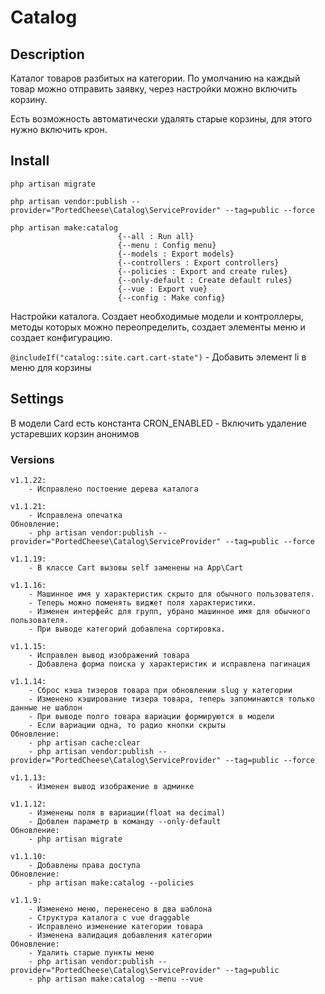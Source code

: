 # Catalog

## Description
Каталог товаров разбитых на категории. По умолчанию на каждый товар можно отправить заявку, через настройки можно включить корзину.

Есть возможность автоматически удалять старые корзины, для этого нужно включить крон.

## Install
    php artisan migrate

    php artisan vendor:publish --provider="PortedCheese\Catalog\ServiceProvider" --tag=public --force

    php artisan make:catalog
                            {--all : Run all}
                            {--menu : Config menu}
                            {--models : Export models}
                            {--controllers : Export controllers}
                            {--policies : Export and create rules}
                            {--only-default : Create default rules}
                            {--vue : Export vue}
                            {--config : Make config}
Настройки каталога. Создает необходимые модели и контроллеры, методы которых можно переопределить, создает элементы меню и создает конфигурацию.

`@includeIf("catalog::site.cart.cart-state")` - Добавить элемент li в меню для корзины

## Settings
В модели Card есть константа CRON_ENABLED - Включить удаление устаревших корзин анонимов

### Versions
    
    v1.1.22:
        - Исправлено постоение дерева каталога
        
    v1.1.21:
        - Исправлена опечатка
    Обновление:
        - php artisan vendor:publish --provider="PortedCheese\Catalog\ServiceProvider" --tag=public --force
    
    v1.1.19:
        - В классе Cart вызовы self заменены на App\Cart
        
    v1.1.16:
        - Машинное имя у характеристик скрыто для обычного пользователя.
        - Теперь можно поменять виджет поля характеристики.
        - Изменен интерфейс для групп, убрано машинное имя для обычного пользователя.
        - При выводе категорий добавлена сортировка.
    
    v1.1.15:
        - Исправлен вывод изображений товара
        - Добавлена форма поиска у характеристик и исправлена пагинация
    
    v1.1.14:
        - Сброс кэша тизеров товара при обновлении slug у категории
        - Изменено кэширование тизера товара, теперь запоминаются только данные не шаблон
        - При выводе полго товара вариации формируются в модели
        - Если вариации одна, то радио кнопки скрыты
    Обновление:
        - php artisan cache:clear
        - php artisan vendor:publish --provider="PortedCheese\Catalog\ServiceProvider" --tag=public --force
    
    v1.1.13:
        - Изменен вывод изображение в админке
    
    v1.1.12:
        - Изменены поля в вариации(float на decimal)
        - Добвлен параметр в команду --only-default
    Обновление:
        - php artisan migrate
    
    v1.1.10:
        - Добавлены права доступа
    Обновление:
        - php artisan make:catalog --policies

    v1.1.9:
        - Изменено меню, перенесено в два шаблона
        - Структура каталога с vue draggable
        - Исправлено изменение категории товара
        - Изменена валидация добавления категории
    Обновление:
        - Удалить старые пункты меню
        - php artisan vendor:publish --provider="PortedCheese\Catalog\ServiceProvider" --tag=public
        - php artisan make:catalog --menu --vue
